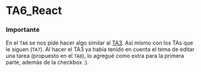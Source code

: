 # TA6_React

### Importante
En el `TA6` se nos pide hacer algo similar al [TA3](https://github.com/FlorFonseca/TA3_React.git).
Así mismo con los TAs que le siguen (`TA7`).
Al hacer el TA3 ya había tenido en cuenta el tema de editar una tarea (propuesto en el `TA8`), lo agregué como extra para la primera parte, además de la checkbox :).